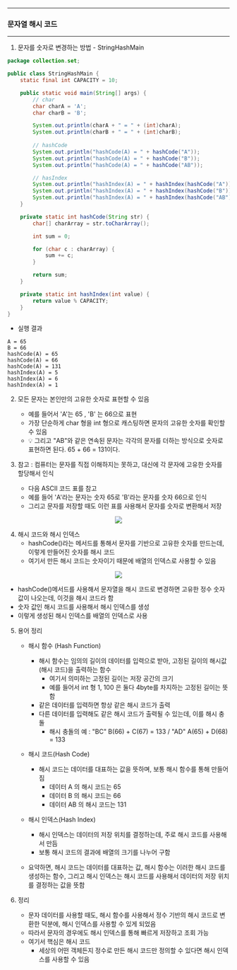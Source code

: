 -----
### 문자열 해시 코드
-----
1. 문자를 숫자로 변경하는 방법 - StringHashMain
```java
package collection.set;

public class StringHashMain {
    static final int CAPACITY = 10;

    public static void main(String[] args) {
        // char
        char charA = 'A';
        char charB = 'B';

        System.out.println(charA + " = " + (int)charA);
        System.out.println(charB + " = " + (int)charB);
        
        // hashCode
        System.out.println("hashCode(A) = " + hashCode("A"));
        System.out.println("hashCode(A) = " + hashCode("B"));
        System.out.println("hashCode(A) = " + hashCode("AB"));

        // hasIndex
        System.out.println("hashIndex(A) = " + hashIndex(hashCode("A")));
        System.out.println("hashIndex(A) = " + hashIndex(hashCode("B")));
        System.out.println("hashIndex(A) = " + hashIndex(hashCode("AB")));
    }

    private static int hashCode(String str) {
        char[] charArray = str.toCharArray();

        int sum = 0;

        for (char c : charArray) {
            sum += c;
        }

        return sum;
    }

    private static int hashIndex(int value) {
        return value % CAPACITY;
    }
}
```
  - 실행 결과
```
A = 65
B = 66
hashCode(A) = 65
hashCode(A) = 66
hashCode(A) = 131
hashIndex(A) = 5
hashIndex(A) = 6
hashIndex(A) = 1
```

2. 모든 문자는 본인만의 고유한 숫자로 표현할 수 있음
   - 예를 들어서 'A'는 65 , 'B' 는 66으로 표현
   - 가장 단순하게 char 형을 int 형으로 캐스팅하면 문자의 고유한 숫자를 확인할 수 있음
   - 💡 그리고 "AB"와 같은 연속된 문자는 각각의 문자를 더하는 방식으로 숫자로 표현하면 된다. 65 + 66 = 131이다.

3. 참고 : 컴퓨터는 문자를 직접 이해하지는 못하고, 대신에 각 문자에 고유한 숫자를 할당해서 인식
   - 다음 ASCII 코드 표를 참고
   - 예를 들어 'A'라는 문자는 숫자 65로 'B'라는 문자를 숫자 66으로 인식
   - 그리고 문자를 저장할 때도 이런 표를 사용해서 문자를 숫자로 변환해서 저장
<div align="center">
<img src="https://github.com/user-attachments/assets/445165a8-e183-4b11-b0f8-080ac4e3b019">
</div>

4. 해시 코드와 해시 인덱스
   - hashCode()라는 메서드를 통해서 문자를 기반으로 고유한 숫자를 만드는데, 이렇게 만들어진 숫자를 해시 코드  
   - 여기서 만든 해시 코드는 숫자이기 때문에 배열의 인덱스로 사용할 수 있음
<div align="center">
<img src="https://github.com/user-attachments/assets/8f4e265d-bc4f-42c5-b27d-e10ad5ba2d73">
</div>

   - hashCode()메서드를 사용해서 문자열을 해시 코드로 변경하면 고유한 정수 숫자 값이 나오는데, 이것을 해시 코드라 함
   - 숫자 값인 해시 코드를 사용해서 해시 인덱스를 생성
   - 이렇게 생성된 해시 인덱스를 배열의 인덱스로 사용

5. 용어 정리
   - 해시 함수 (Hash Function)
      + 해시 함수는 임의의 길이의 데이터를 입력으로 받아, 고정된 길이의 해시값(해시 코드)을 출력하는 함수
        * 여기서 의미하는 고정된 길이는 저장 공간의 크기
        * 예를 들어서 int 형 1, 100 은 둘다 4byte를 차지하는 고정된 길이는 뜻함
      + 같은 데이터를 입력하면 항상 같은 해시 코드가 출력
      + 다른 데이터를 입력해도 같은 해시 코드가 출력될 수 있는데, 이를 해시 충돌
         * 해시 충돌의 예 : "BC" B(66) + C(67) = 133 / "AD" A(65) + D(68) = 133

   - 해시 코드(Hash Code)
      + 해시 코드는 데이터를 대표하는 값을 뜻하며, 보통 해시 함수를 통해 만들어짐
         * 데이터 A 의 해시 코드는 65
         * 데이터 B 의 해시 코드는 66
         * 데이터 AB 의 해시 코드는 131

    - 해시 인덱스(Hash Index)
      + 해시 인덱스는 데이터의 저장 위치를 결정하는데, 주로 해시 코드를 사용해서 만듬
      + 보통 해시 코드의 결과에 배열의 크기를 나누어 구함

    - 요약하면, 해시 코드는 데이터를 대표하는 값, 해시 함수는 이러한 해시 코드를 생성하는 함수, 그리고 해시 인덱스는 해시 코드를 사용해서 데이터의 저장 위치를 결정하는 값을 뜻함

6. 정리
    - 문자 데이터를 사용할 때도, 해시 함수를 사용해서 정수 기반의 해시 코드로 변환한 덕분에, 해시 인덱스를 사용할 수 있게 되었음
    - 따라서 문자의 경우에도 해시 인덱스를 통해 빠르게 저장하고 조회 가능
    - 여기서 핵심은 해시 코드
      + 세상의 어떤 객체든지 정수로 만든 해시 코드만 정의할 수 있다면 해시 인덱스를 사용할 수 있음
